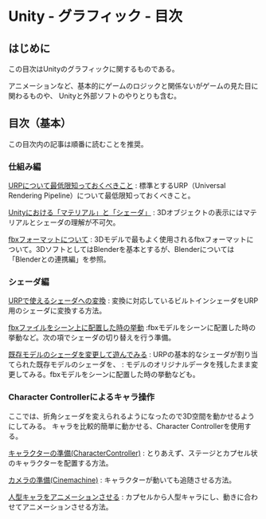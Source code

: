 # Unity - グラフィック - 目次

## はじめに

この目次はUnityのグラフィックに関するものである。

アニメーションなど、基本的にゲームのロジックと関係ないがゲームの見た目に関わるものや、
Unityと外部ソフトのやりとりも含む。

## 目次（基本）

この目次内の記事は順番に読むことを推奨。

### 仕組み編

[URPについて最低限知っておくべきこと](./how_it_works/what_is_urp.md)
: 標準とするURP（Universal Rendering Pipeline）について最低限知っておくべきこと。

[Unityにおける「マテリアル」と「シェーダ」](./how_it_works/material_and_shader.md)
: 3Dオブジェクトの表示にはマテリアルとシェーダの理解が不可欠。

[fbxフォーマットについて](./how_it_works/fbx_format.md)
: 3Dモデルで最もよく使用されるfbxフォーマットについて。3DソフトとしてはBlenderを基本とするが、Blenderについては「Blenderとの連携編」を参照。

### シェーダ編

[URPで使えるシェーダへの変換](./shader/convert_to_urp.md)
: 変換に対応しているビルトインシェーダをURP用のシェーダに変換する方法。

[fbxファイルをシーン上に配置した時の挙動](./shader/fbx_on_stage.md)
:fbxモデルをシーンに配置した時の挙動など。次の項でシェーダの切り替えを行う準備。

[既存モデルのシェーダを変更して遊んでみる](./shader/change_shader.md)
: URPの基本的なシェーダが割り当てられた既存モデルのシェーダを、
: モデルのオリジナルデータを残したまま変更してみる。fbxモデルをシーンに配置した時の挙動なども。

### Character Controllerによるキャラ操作

ここでは、折角シェーダを変えられるようになったので3D空間を動かせるようにしてみる。
キャラを比較的簡単に動かせる、Character Controllerを使用する。

[キャラクターの準備(CharacterController)](./character_control.md)
: とりあえず、ステージとカプセル状のキャラクターを配置する方法。

[カメラの準備(Cinemachine)](./camera_cinemachine.md)
: キャラクターが動いても追随させる方法。

[人型キャラをアニメーションさせる](./character_animation.md)
: カプセルから人型キャラにし、動きに合わせてアニメーションさせる方法。



<!--

### Blenderとの連携編





### 基本編

###### [fbxフォーマットについて](./basic/fbx_format.md)

基本的に使用する3Dモデルのフォーマットであるfbxフォーマットの基本について。

###### [Blenderのファイル構造とfbxへの出力](./basic/blender_fbx.md)

Blenderのオリジナルの拡張子はblendである。Blenderのファイルがどのような構造か。注意点なども。


###### [マテリアル未設定の「スザンヌ」をUnityに持っていく](./basic/nakid_suzanne.md)

Blenderで生成したfbxファイルをUnityに持っていく。仮想アセットの概念。

###### BlenderにおけるマテリアルとUnityへの移行(./basic/blender_material_to_unity.md)



###### BlenderにおけるテクスチャとUnityへの移行


###### Blenderにおけるアニメーション（回転）

###### Cubeを回転させるアニメーションをUnityで再生する

-->

